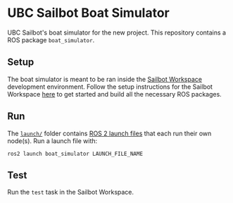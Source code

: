 # UBC Sailbot Boat Simulator

UBC Sailbot's boat simulator for the new project. This repository contains a
ROS package `boat_simulator`.

## Setup

The boat simulator is meant to be ran inside the [Sailbot Workspace](https://github.com/UBCSailbot/sailbot_workspace)
development environment. Follow the setup instructions for the Sailbot Workspace
[here](https://ubcsailbot.github.io/docs/current/sailbot_workspace/setup/)
to get started and build all the necessary ROS packages.

## Run

The [`launch/`](./launch/) folder contains [ROS 2 launch files](https://docs.ros.org/en/humble/Tutorials/Intermediate/Launch/Launch-Main.html)
that each run their own node(s). Run a launch file with:

``` shell
ros2 launch boat_simulator LAUNCH_FILE_NAME
```

## Test

Run the `test` task in the Sailbot Workspace.
